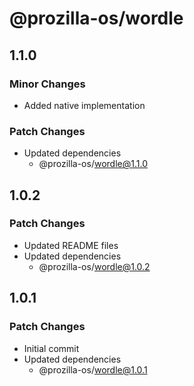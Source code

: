# @prozilla-os/wordle

## 1.1.0

### Minor Changes

- Added native implementation

### Patch Changes

- Updated dependencies
  - @prozilla-os/wordle@1.1.0

## 1.0.2

### Patch Changes

- Updated README files
- Updated dependencies
  - @prozilla-os/wordle@1.0.2

## 1.0.1

### Patch Changes

- Initial commit
- Updated dependencies
  - @prozilla-os/wordle@1.0.1
